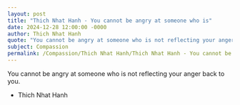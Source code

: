 ```yaml
---
layout: post
title: "Thich Nhat Hanh - You cannot be angry at someone who is"
date: 2024-12-28 12:00:00 -0000
author: Thich Nhat Hanh
quote: "You cannot be angry at someone who is not reflecting your anger back to you."
subject: Compassion
permalink: /Compassion/Thich Nhat Hanh/Thich Nhat Hanh - You cannot be angry at someone who is
---
```


You cannot be angry at someone who is not reflecting your anger back to you.

- Thich Nhat Hanh

